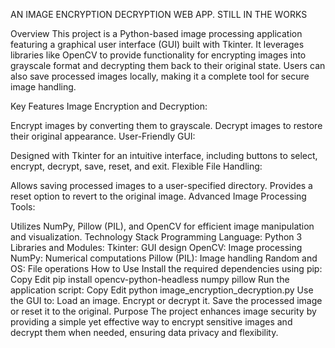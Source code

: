 AN IMAGE ENCRYPTION DECRYPTION WEB APP. STILL IN THE WORKS

Overview
This project is a Python-based image processing application featuring a graphical user interface (GUI) built with Tkinter. It leverages libraries like OpenCV to provide functionality for encrypting images into grayscale format and decrypting them back to their original state. Users can also save processed images locally, making it a complete tool for secure image handling.

Key Features
Image Encryption and Decryption:

Encrypt images by converting them to grayscale.
Decrypt images to restore their original appearance.
User-Friendly GUI:

Designed with Tkinter for an intuitive interface, including buttons to select, encrypt, decrypt, save, reset, and exit.
Flexible File Handling:

Allows saving processed images to a user-specified directory.
Provides a reset option to revert to the original image.
Advanced Image Processing Tools:

Utilizes NumPy, Pillow (PIL), and OpenCV for efficient image manipulation and visualization.
Technology Stack
Programming Language: Python 3
Libraries and Modules:
Tkinter: GUI design
OpenCV: Image processing
NumPy: Numerical computations
Pillow (PIL): Image handling
Random and OS: File operations
How to Use
Install the required dependencies using pip:
Copy
Edit
pip install opencv-python-headless numpy pillow
Run the application script:
Copy
Edit
python image_encryption_decryption.py
Use the GUI to:
Load an image.
Encrypt or decrypt it.
Save the processed image or reset it to the original.
Purpose
The project enhances image security by providing a simple yet effective way to encrypt sensitive images and decrypt them when needed, ensuring data privacy and flexibility.
